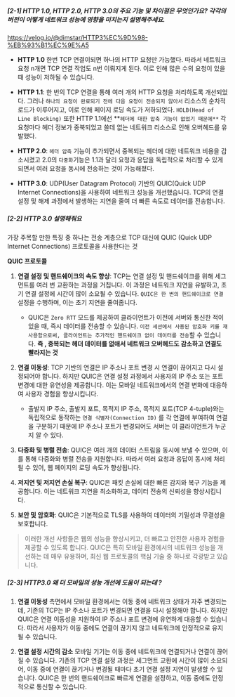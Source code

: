 ##### [2-1] HTTP 1.0, HTTP 2.0, HTTP 3.0의 주요 기능 및 차이점은 무엇인가요? 각각의 버전이 어떻게 네트워크 성능에 영향을 미치는지 설명해주세요.

https://velog.io/@dimstar/HTTP3%EC%9D%98-%EB%93%B1%EC%9E%A5

- **HTTP 1.0**
  한번 TCP 연결이되면 하나의 HTTP 요청만 가능했다. 따라서 네트워크 요청 n개면  TCP 연결 작업도 n번 이뤄지게 된다. 이로 인해 많은 수의 요청이 있을 때 성능이 저하될 수 있습니다.
  
- **HTTP 1.1**: 
  한 번의 TCP 연결을 통해 여러 개의 HTTP 요청을 처리하도록 개선되었다. 그러나 `하나의 요청이 완료되기 전에 다음 요청이 전송되지 않아서` 리소스의 순차적 로드가 이루어지고, 이로 인해 페이지 로딩 속도가 저하되었다. `HOLB(Head of Line Blocking)` 또한 HTTP 1.1에선 **`헤더에 대한 압축 기능이 없었기 때문에**` 각 요청마다 헤더 정보가 중북되었고 쓸데 없는 네트워크 리소스로 인해 오버헤드를 유발했다.
  
- **HTTP 2.0**: 
   `헤더 압축` 기능이 추가되면서 중복되는 헤더에 대한 네트워크 비용을 감소시켰고
   2.0의 `다중화`기능은 1.1과 달리 요청과 응답을 독립적으로 처리할 수 있게 되면서 여러 요청을 동시에 전송하는 것이 가능해졌다. 
  
- **HTTP 3.0**: 
  UDP(User Datagram Protocol) 기반의 QUIC(Quick UDP Internet Connections)을 사용하여 네트워크 성능을 개선했습니다. TCP의 연결 설정 및 해제 과정에서 발생하는 지연을 줄여 더 빠른 속도로 데이터를 전송합니다.



##### [2-2] HTTP 3.0 설명해줘요
가장 주목할 만한 특징 중 하나는 전송 계층으로 TCP 대신에 
QUIC (Quick UDP Internet Connections) 프로토콜을 사용한다는 것
  
**QUIC 프로토콜**
1. **연결 설정 및 핸드쉐이크의 속도 향상**: TCP는 연결 설정 및 핸드쉐이크를 위해 세그먼트를 여러 번 교환하는 과정을 거칩니다. 이 과정은 네트워크 지연을 유발하고, 초기 연결 설정에 시간이 많이 소요될 수 있습니다. `QUIC은 한 번의 핸드쉐이크로 연결` 설정을 수행하며, 이는 초기 지연을 줄여줍니다.
	- QUIC은 `Zero RTT` 모드를 제공하여 클라이언트가 이전에 서버와 통신한 적이 있을 때, 즉시 데이터를 전송할 수 있습니다. `이전 세션에서 사용된 암호화 키를 재사용함으로써, 클라이언트는 추가적인 핸드쉐이크 없이 데이터를 전송`할 수 있습니다.
	  **즉 , 중복되는 헤더 데이터를 없애서 네트워크 오버헤드도 감소하고 연결도 빨라지는 것** 
	
2. **연결 이동성**: TCP 기반의 연결은 IP 주소나 포트 변경 시 연결이 끊어지고 다시 설정되어야 합니다. 하지만 QUIC은 연결 설정 과정에서 사용자의 IP 주소 또는 포트 변경에 대한 유연성을 제공합니다. 이는 모바일 네트워크에서의 연결 변화에 대응하여 사용자 경험을 향상시킵니다.
	- 출발지 IP 주소, 출발지 포트, 목적지 IP 주소, 목적지 포트(TCP 4-tuple)와는 독립적으로 동작하는 `연결 식별자(Connection ID)` 를 각 연결에 부여하여 연결을 구분하기 때문에 IP 주소나 포트가 변경되어도 서버는 이 클라이언트가 누군지 알 수 있다.  
	
3. **다중화 및 병렬 전송**: QUIC은 여러 개의 데이터 스트림을 동시에 보낼 수 있으며, 이를 통해 다중화와 병렬 전송을 지원합니다. 따라서 여러 요청과 응답이 동시에 처리될 수 있어, 웹 페이지의 로딩 속도가 향상됩니다.
	
4. **저지연 및 저지연 손실 복구**: QUIC은 패킷 손실에 대한 빠른 감지와 복구 기능을 제공합니다. 이는 네트워크 지연을 최소화하고, 데이터 전송의 신뢰성을 향상시킵니다.
	
5. **보안 및 암호화**: QUIC은 기본적으로 TLS를 사용하여 데이터의 기밀성과 무결성을 보호합니다.


> 이러한 개선 사항들은 웹의 성능을 향상시키고, 더 빠르고 안전한 사용자 경험을 제공할 수 있도록 합니다. QUIC은 특히 모바일 환경에서의 네트워크 성능을 개선하는 데 매우 유용하며, 
> 최신 웹 프로토콜의 핵심 기술 중 하나로 각광받고 있습니다.


##### [2-3] HTTP3.0 왜 더 모바일의 성능 개선에 도움이 되는데 ?

1. **연결 이동성** 측면에서
   모바일 환경에서는 이동 중에 네트워크 상태가 자주 변경되는데, 기존의 TCP는 IP 주소나 포트가 변경되면 연결을 다시 설정해야 합니다. 
   하지만 QUIC은 연결 이동성을 지원하여 IP 주소나 포트 변경에 유연하게 대응할 수 있습니다. 따라서 사용자가 이동 중에도 연결이 끊기지 않고 네트워크에 안정적으로 유지될 수 있습니다.
   
2. **연결 설정 시간의 감소** 
   모바일 기기는 이동 중에 네트워크에 연결되거나 연결이 끊어질 수 있습니다. 기존의 TCP 연결 설정 과정은 세그먼트 교환에 시간이 많이 소요되어, 이동 중에 연결이 끊기거나 변경될 때마다 초기 연결 설정 지연이 발생할 수 있습니다. 
   QUIC은 한 번의 핸드쉐이크로 빠르게 연결을 설정하고, 이동 중에도 안정적으로 통신할 수 있습니다.
